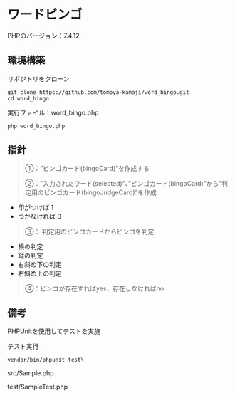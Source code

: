 # ワードビンゴ
PHPのバージョン：7.4.12



## 環境構築
リポジトリをクローン
```
git clone https://github.com/tomoya-kamaji/word_bingo.git
cd word_bingo
```
実行ファイル：word_bingo.php
```
php word_bingo.php
```

## 指針
> ①：”ビンゴカード(bingoCard)”を作成する

> ②：”入力されたワード(selected)”、”ビンゴカード(bingoCard)”から”判定用のビンゴカード(bingoJudgeCard)”を作成
- 印がつけば 1
- つかなければ 0

> ③： 判定用のビンゴカードからビンゴを判定
- 横の判定
- 縦の判定
- 右斜め下の判定
- 右斜め上の判定

> ④：ビンゴが存在すればyes、存在しなければno

## 備考
PHPUnitを使用してテストを実施

テスト実行
```
vendor/bin/phpunit test\
```

src/Sample.php

test/SampleTest.php
